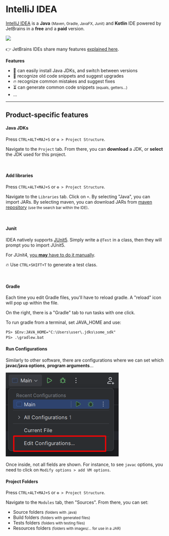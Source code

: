 # IntelliJ IDEA

<div class="row row-cols-md-2"><div>

[IntelliJ IDEA](https://www.jetbrains.com/idea/) is a **Java** <small>(Maven, Gradle, JavaFX, Junit)</small> and **Kotlin** IDE powered by JetBrains in a **free** and a **paid** version.

<p class="text-center">
<img src="/courses/tools-and-frameworks/editors/gui/jetbrains/idea/_images/logo.png" width="100"/>
</p>

👉 JetBrains IDEs share many features [explained here](../_general/index.md).
</div><div>

**Features**

* 🌱 can easily install Java JDKs, and switch between versions
* 🚀 recognize old code snippets and suggest upgrades
* 🔥 recognize common mistakes and suggest fixes
* ⏳ can generate common code snippets <small>(equals, getters...)</small>
* ...
</div></div>

<hr class="sep-both">

## Product-specific features

<div class="row row-cols-md-2"><div>

#### Java JDKs

Press `CTRL+ALT+MAJ+S` or `⚙️ > Project Structure`. 

Navigate to the `Project` tab. From there, you can **download** a JDK, or **select** the JDK used for this project.

<br>

#### Add libraries

Press `CTRL+ALT+MAJ+S` or `⚙️ > Project Structure`.

Navigate to the `Libraries` tab. Click on `+`. By selecting "Java", you can import JARs. By selecting maven, you can download JARs from [maven repository](https://mvnrepository.com/) <small>(use the search bar within the IDE)</small>.

<br>

#### Junit

IDEA natively supports [JUnit5](https://www.jetbrains.com/help/idea/junit.html). Simply write a `@Test` in a class, then they will prompt you to import JUnit5.

For JUnit4, [you **may** have to do it manually](stuff/junit4.md).

🔥 Use `CTRL+SHIFT+T` to generate a test class.

<br>

#### Gradle

Each time you edit Gradle files, you'll have to reload gradle. A "reload" icon will pop up within the file.

On the right, there is a "Gradle" tab to run tasks with one click.

To run gradle from a terminal, set JAVA_HOME and use:

```ps
PS> $Env:JAVA_HOME="C:\Users\user\.jdks\some_sdk"
PS> .\gradlew.bat
```
</div><div>

#### Run Configurations

Similarly to other software, there are configurations where we can set which **javac/java options**, **program arguments**...

![configurations-idea](_images/edit_conf.png)

Once inside, not all fields are shown. For instance, to see `javac` options, you need to click on `Modify options > add VM options`.

#### Project Folders

Press `CTRL+ALT+MAJ+S` or `⚙️ > Project Structure`.

Navigate to the `Modules` tab, then "Sources". From there, you can set:

* Source folders <small>(folders with .java)</small>
* Build folders <small>(folders with generated files)</small>
* Tests folders <small>(folders with testing files)</small>
* Resources folders <small>(folders with images/... for use in a JAR)</small>
</div></div>